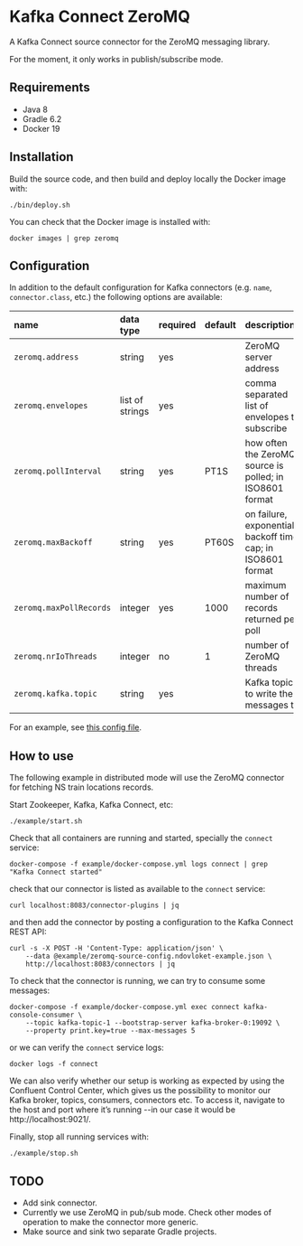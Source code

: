 Kafka Connect ZeroMQ
====================

A Kafka Connect source connector for the ZeroMQ messaging library. 

For the moment, it only works in publish/subscribe mode.

Requirements
------------

- Java 8
- Gradle 6.2
- Docker 19

Installation
------------

Build the source code, and then build and deploy locally the Docker image with:

    ./bin/deploy.sh
    
You can check that the Docker image is installed with:

    docker images | grep zeromq 

Configuration
-------------

In addition to the default configuration for Kafka connectors (e.g. `name`, `connector.class`, etc.) the following options are available:

| name                     | data type       | required | default | description                                                   |
|:-------------------------|:----------------|:---------|:--------|:--------------------------------------------------------------|
| `zeromq.address`         | string          | yes      |         | ZeroMQ server address                                         |
| `zeromq.envelopes`       | list of strings | yes      |         | comma separated list of envelopes to subscribe                |
| `zeromq.pollInterval`    | string          | yes      |    PT1S | how often the ZeroMQ source is polled; in ISO8601 format      |
| `zeromq.maxBackoff`      | string          | yes      |   PT60S | on failure, exponentially backoff time cap; in ISO8601 format |
| `zeromq.maxPollRecords`  | integer         | yes      |    1000 | maximum number of records returned per poll                   |
| `zeromq.nrIoThreads`     | integer         | no       |       1 | number of ZeroMQ threads                                      |
| `zeromq.kafka.topic`     | string          | yes      |         | Kafka topic to write the messages to                          |

For an example, see [this config file](example/zeromq-source-config.ndovloket-example.json).

How to use
----------

The following example in distributed mode will use the ZeroMQ connector for fetching NS train locations records.

Start Zookeeper, Kafka, Kafka Connect, etc:

    ./example/start.sh

Check that all containers are running and started, specially the `connect` service:

    docker-compose -f example/docker-compose.yml logs connect | grep "Kafka Connect started"

check that our connector is listed as available to the `connect` service: 

    curl localhost:8083/connector-plugins | jq

and then add the connector by posting a configuration to the Kafka Connect REST API:

    curl -s -X POST -H 'Content-Type: application/json' \
        --data @example/zeromq-source-config.ndovloket-example.json \
        http://localhost:8083/connectors | jq

To check that the connector is running, we can try to consume some messages:

    docker-compose -f example/docker-compose.yml exec connect kafka-console-consumer \
        --topic kafka-topic-1 --bootstrap-server kafka-broker-0:19092 \
        --property print.key=true --max-messages 5

or we can verify the `connect` service logs:

    docker logs -f connect

We can also verify whether our setup is working as expected by 
using the Confluent Control Center, which gives us the possibility 
to monitor our Kafka broker, topics, consumers, connectors etc. 
To access it, navigate to the host and port where it’s running 
--in our case it would be http://localhost:9021/.

Finally, stop all running services with:

    ./example/stop.sh

TODO
----

- Add sink connector.
- Currently we use ZeroMQ in pub/sub mode. Check other modes of operation to make the connector more generic.
- Make source and sink two separate Gradle projects.